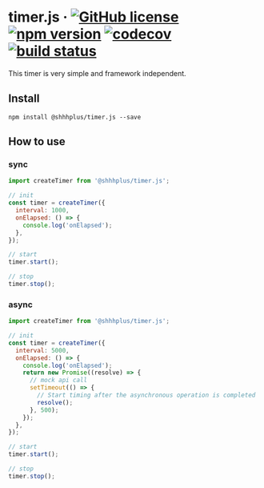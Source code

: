 # timer.js &middot; [![GitHub license](https://img.shields.io/badge/license-MIT-blue.svg)](https://github.com/shhhplus/timer.js/blob/master/LICENSE) [![npm version](https://img.shields.io/npm/v/@shhhplus/timer.js.svg?style=flat)](https://www.npmjs.com/package/@shhhplus/timer.js) [![codecov](https://img.shields.io/codecov/c/github/shhhplus/timer.js/master?token=EMW62R8Q78)](https://codecov.io/gh/shhhplus/timer.js) [![build status](https://img.shields.io/github/actions/workflow/status/shhhplus/timer.js/ci.yml?branch=master)](https://github.com/shhhplus/timer.js)

This timer is very simple and framework independent.

## Install

```
npm install @shhhplus/timer.js --save
```

## How to use

### sync

```javascript
import createTimer from '@shhhplus/timer.js';

// init
const timer = createTimer({
  interval: 1000,
  onElapsed: () => {
    console.log('onElapsed');
  },
});

// start
timer.start();

// stop
timer.stop();
```

### async

```javascript
import createTimer from '@shhhplus/timer.js';

// init
const timer = createTimer({
  interval: 5000,
  onElapsed: () => {
    console.log('onElapsed');
    return new Promise((resolve) => {
      // mock api call
      setTimeout(() => {
        // Start timing after the asynchronous operation is completed
        resolve();
      }, 500);
    });
  },
});

// start
timer.start();

// stop
timer.stop();
```

